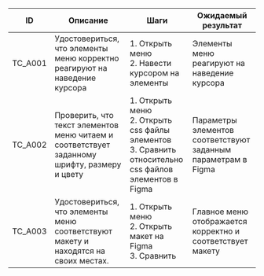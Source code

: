 | ID      | Описание                                                        | Шаги                                                             | Ожидаемый результат                                        |
|---------|-----------------------------------------------------------------|------------------------------------------------------------------|-----------------------------------------------------------|
| TC_A001 | Удостовериться, что элементы меню корректно реагируют на наведение курсора | 1. Открыть меню<br>2. Навести курсором на элементы               | Элементы меню реагируют на наведение курсора             |
| TC_A002 | Проверить, что текст элементов меню читаем и соответствует заданному шрифту, размеру и цвету | 1. Открыть меню<br>2. Открыть css файлы элементов<br>3. Сравнить относительно css файлов элементов в Figma | Параметры элементов соответствуют заданным параметрам в Figma |
| TC_A003 | Удостовериться, что элементы меню соответствуют макету и находятся на своих местах. | 1. Открыть меню<br>2. Открыть макет на Figma<br>3. Сравнить | Главное меню отображается корректно и соответствует макету |
